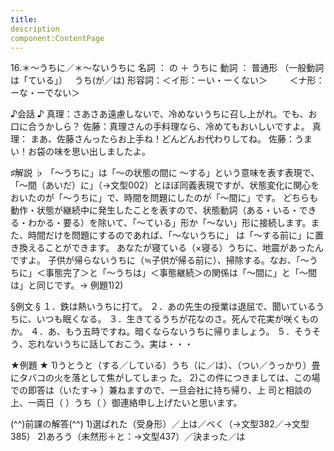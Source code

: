 ```yaml
---
title:
description
component:ContentPage
---
```



16.＊～うちに／＊～ないうちに
名詞 ： の ＋ うちに
動詞 ： 普通形 （一般動詞は「ている」）   うち(が／は)
形容詞：＜イ形：ーい・ーくない＞    
    ＜ナ形：ーな・ーでない＞    

♪会話 ♪
真理：さあさあ遠慮しないで、冷めないうちに召し上がれ。でも、お口に合うかしら？ 
佐藤：真理さんの手料理なら、冷めてもおいしいですよ。
真理： まあ、佐藤さんったらお上手ね！どんどんお代わりしてね。 
佐藤：うまい！お袋の味を思い出しましたよ。

♯解説 ♭
「～うちに」は「～の状態の間に ～する」という意味を表す表現で、「～間（あいだ）に」（→文型002）とほぼ同義表現ですが、状態変化に関心をおいたのが「～うちに」で、時間を問題にしたのが「～間に」です。
どちらも動作・状態が継続中に発生したことを表すので、状態動詞（ある・いる・できる・わかる・要る）を除いて、「～ている」形か「～ない」形に接続します。また、時間だけを問題にするのであれば、「～ないうちに」 は「～する前に」に置き換えることができます。
あなたが寝ている（×寝る）うちに、地震があったんですよ。 子供が帰らないうちに（≒子供が帰る前に）、掃除する。なお、「～うちに」＜事態完了＞と「～うちは」＜事態継続＞の関係は「～間に」と「～間は」と同じです。→ 例題1)2)

§例文 §
１．鉄は熱いうちに打て。
２．あの先生の授業は退屈で、聞いているうちに、いつも眠くなる。
３．生きてるうちが花なのさ。死んで花実が咲くものか。
４．あ、もう五時ですね。暗くならないうちに帰りましょう。
５．そうそう、忘れないうちに話しておこう。実は・・・

★例題 ★
1)うとうと（する／している）うち（に／は）、（つい／うっかり）畳にタバコの火を落として焦がしてしまっ
た。
2)この件につきましては、この場での即答は（いたす→ ）兼ねますので、一旦会社に持ち帰り、上 司と相談の上、一両日（ ）うち（ ）御連絡申し上げたいと思います。

(^^)前課の解答(^^)
1)選ばれた（受身形）／上は／べく（→文型382／→文型385）
2)あろう（未然形＋と：→文型437）／決まった／は
